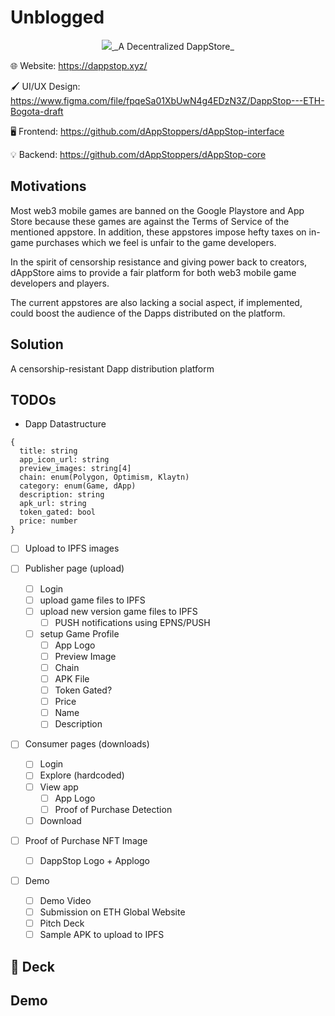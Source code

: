 # Unblogged

<p align="center">
<a href="https://weathered-limit-7676.on.fleek.co/">
<img src="https://raw.githubusercontent.com/Unblogg/.github/main/profile/assets/DappStop-Banner.png"/>
</a>
_A Decentralized DappStore_

🌐 Website: <https://dappstop.xyz/>

🖌️ UI/UX Design: <https://www.figma.com/file/fpqeSa01XbUwN4g4EDzN3Z/DappStop---ETH-Bogota-draft>

🖥️ Frontend: <https://github.com/dAppStoppers/dAppStop-interface>

💡 Backend: <https://github.com/dAppStoppers/dAppStop-core>

## Motivations

Most web3 mobile games are banned on the Google Playstore and App Store because these games are against the Terms of Service of the mentioned appstore. In addition, these appstores impose hefty taxes on in-game purchases which we feel is unfair to the game developers.

In the spirit of censorship resistance and giving power back to creators, dAppStore aims to provide a fair platform for both web3 mobile game developers and players.

The current appstores are also lacking a social aspect, if implemented, could boost the audience of the Dapps distributed on the platform.

## Solution

A censorship-resistant Dapp distribution platform

## TODOs

- Dapp Datastructure

```tx
{
  title: string
  app_icon_url: string
  preview_images: string[4]
  chain: enum(Polygon, Optimism, Klaytn)
  category: enum(Game, dApp)
  description: string
  apk_url: string
  token_gated: bool
  price: number
}

```

- [ ] Upload to IPFS images

- [ ] Publisher page (upload)

  - [ ] Login
  - [ ] upload game files to IPFS
  - [ ] upload new version game files to IPFS
    - [ ] PUSH notifications using EPNS/PUSH
  - [ ] setup Game Profile
    - [ ] App Logo
    - [ ] Preview Image
    - [ ] Chain
    - [ ] APK File
    - [ ] Token Gated?
    - [ ] Price
    - [ ] Name
    - [ ] Description

- [ ] Consumer pages (downloads)

  - [ ] Login
  - [ ] Explore (hardcoded)
  - [ ] View app
    - [ ] App Logo
    - [ ] Proof of Purchase Detection
  - [ ] Download

- [ ] Proof of Purchase NFT Image

  - [ ] DappStop Logo + Applogo

- [ ] Demo
  - [ ] Demo Video
  - [ ] Submission on ETH Global Website
  - [ ] Pitch Deck
  - [ ] Sample APK to upload to IPFS

## 📑 Deck

## Demo
